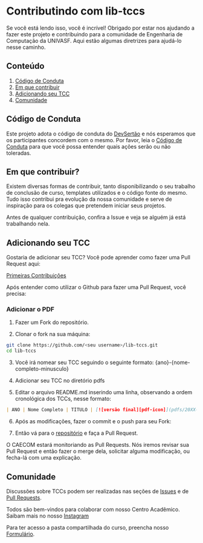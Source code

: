 # Contributindo com lib-tccs

Se você está lendo isso, você é incrível! Obrigado por estar nos ajudando a fazer este projeto e contribuindo para a comunidade de Engenharia de Computação da UNIVASF.
Aqui estão algumas diretrizes para ajudá-lo nesse caminho.

## Conteúdo

1. [Código de Conduta](#Código-de-conduta)
2. [Em que contribuir](#Em-que-contribuir)
3. [Adicionando seu TCC](#Adicionando-seu-TCC)
4. [Comunidade](#comunidade)

## Código de Conduta

Este projeto adota o código de conduta do [DevSertão](https://github.com/devsertao) e nós esperamos que os participantes concordem com o mesmo.
Por favor, leia o [Código de Conduta](https://github.com/devsertao/quem-somos/blob/main/C%C3%93DIGO%20DE%20CONDUTA.md) para que você possa entender quais ações serão ou não toleradas.

## Em que contribuir?

Existem diversas formas de contribuir, tanto disponibilizando o seu trabalho de conclusão de curso, templates utilizados e o código fonte do mesmo. Tudo isso contribui pra evolução da nossa comunidade e serve de inspiração para os colegas que pretendem iniciar seus projetos.

Antes de qualquer contribuição, confira a Issue e veja se alguém já está trabalhando nela.

## Adicionando seu TCC

Gostaria de adicionar seu TCC? Você pode aprender como fazer uma Pull Request aqui:

[Primeiras Contribuições](https://github.com/firstcontributions/first-contributions/blob/master/translations/README.pt_br.md)

Após entender como utilizar o Github para fazer uma Pull Request, você precisa:

### Adicionar o PDF

1. Fazer um Fork do repositório.

2. Clonar o fork na sua máquina:

```sh
git clone https://github.com/<seu username>/lib-tccs.git
cd lib-tccs
```

3. Você irá nomear seu TCC seguindo o seguinte formato:
   {ano}-{nome-completo-minusculo}

4. Adicionar seu TCC no diretório pdfs

5. Editar o arquivo README.md inserindo uma linha, observando a ordem cronológica dos TCCs, nesse formato:

```md
| ANO | Nome Completo | TÍTULO | [![versão final][pdf-icon]](pdfs/20XX-nome-completo-minusculo.pdf) | [![código fonte][source-code-icon]](https://github.com/<seu username>/<seu repositorio>)
```

6. Após as modificações, fazer o commit e o push para seu Fork:

7. Então vá para o [repositório](https://github.com/caecom/lib-tccs) e faça a Pull Request.

O CAECOM estará monitoriando as Pull Requests. Nós iremos revisar sua Pull Request e então fazer o merge dela, solicitar alguma modificação, ou fecha-lá com uma explicação.

<!-- ## Licença

Para dar sua contribuição a este repositório, você aceita que sua contribuição esteja sob a licença MIT. -->

## Comunidade

Discussões sobre TCCs podem ser realizadas nas seções de [Issues](https://github.com/caecom/lib-tccs/issues) e de [Pull Requests](https://github.com/caecom/lib-tccs/pulls).

Todos são bem-vindos para colaborar com nosso Centro Acadêmico.
Saibam mais no nosso [Instagram](https://www.instagram.com/caecom.univasf/)

Para ter acesso a pasta compartilhada do curso, preencha nosso [Formulário](https://docs.google.com/forms/d/e/1FAIpQLSdpydRTBY3e2Y8J847Hac4hQxmb-oOf-PEroqwIk2qKxCT8lA/viewform).

